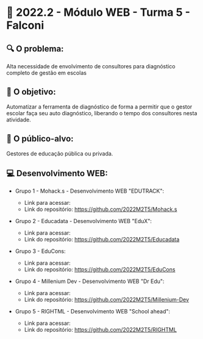 # 🙋‍ 2022.2 - Módulo WEB - Turma 5 - Falconi

## 🔍 O problema:
Alta necessidade de envolvimento de consultores para diagnóstico completo de gestão em escolas

## 🎯 O objetivo:
Automatizar a ferramenta de diagnóstico de forma a permitir que o gestor escolar faça seu auto diagnóstico, liberando o tempo dos consultores nesta atividade.

## 🧩 O público-alvo:
Gestores de educação pública ou privada.

## 💻 Desenvolvimento WEB:

- Grupo 1 - Mohack.s - Desenvolvimento WEB "EDUTRACK":
  - Link para acessar: 
  - Link do repositório: https://github.com/2022M2T5/Mohack.s

- Grupo 2 - Educadata - Desenvolvimento WEB "EduX":
  - Link para acessar: 
  - Link do repositório: https://github.com/2022M2T5/Educadata
  
- Grupo 3 - EduCons:
  - Link para acessar: 
  - Link do repositório: https://github.com/2022M2T5/EduCons
  
- Grupo 4 - Millenium Dev - Desenvolvimento WEB "Dr Edu":
  - Link para acessar: 
  - Link do repositório: https://github.com/2022M2T5/Millenium-Dev
  
- Grupo 5 - RIGHTML - Desenvolvimento WEB "School ahead":
  - Link para acessar: 
  - Link do repositório: https://github.com/2022M2T5/RIGHTML
